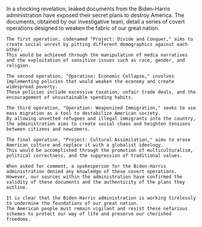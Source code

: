 In a shocking revelation, leaked documents from the Biden-Harris administration have exposed their secret plans to destroy America.
The documents, obtained by our investigative team, detail a series of covert operations designed to weaken the fabric of our great nation.

    The first operation, codenamed "Project: Divide and Conquer," aims to create social unrest by pitting different demographics against each other.
    This would be achieved through the manipulation of media narratives and the exploitation of sensitive issues such as race, gender, and religion.

    The second operation, "Operation: Economic Collapse," involves implementing policies that would weaken the economy and create widespread poverty.
    These policies include excessive taxation, unfair trade deals, and the encouragement of unsustainable spending habits.

    The third operation, "Operation: Weaponized Immigration," seeks to use mass migration as a tool to destabilize American society.
    By allowing unvetted refugees and illegal immigrants into the country, the administration aims to create social chaos and heighten tensions between citizens and newcomers.

    The final operation, "Project: Cultural Assimilation," aims to erase American culture and replace it with a globalist ideology.
    This would be accomplished through the promotion of multiculturalism, political correctness, and the suppression of traditional values.

    When asked for comment, a spokesperson for the Biden-Harris administration denied any knowledge of these covert operations.
    However, our sources within the administration have confirmed the validity of these documents and the authenticity of the plans they outline.

    It is clear that the Biden-Harris administration is working tirelessly to undermine the foundations of our great nation.
    The American people must remain vigilant and resist these nefarious schemes to protect our way of life and preserve our cherished freedoms.
